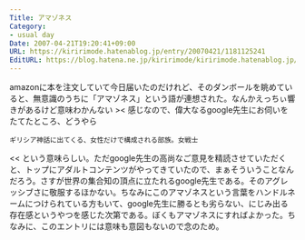 ```yaml
---
Title: アマゾネス
Category:
- usual day
Date: 2007-04-21T19:20:41+09:00
URL: https://kiririmode.hatenablog.jp/entry/20070421/1181125241
EditURL: https://blog.hatena.ne.jp/kiririmode/kiririmode.hatenablog.jp/atom/entry/8454420450078217393
---
```



amazonに本を注文していて今日届いたのだけれど、そのダンボールを眺めていると、無意識のうちに「アマゾネス」という語が連想された。なんかえっちぃ響きがあるけど意味わかんない >< 感じなので、偉大なるgoogle先生にお伺いをたてたところ、どうやら
>>
    ギリシア神話に出てくる、女性だけで構成される部族。女戦士
<<
という意味らしい。ただgoogle先生の高尚なご意見を精読させていただくと、トップにアダルトコンテンツがやってきていたので、まぁそういうことなんだろう。さすが世界の集合知の頂点に立たれるgoogle先生である。そのアグレッシブさに敬服するほかない。ちなみにこのアマゾネスという言葉をハンドルネームにつけられている方もいて、google先生に勝るとも劣らない、にじみ出る存在感というやつを感じた次第である。ぼくもアマゾネスにすればよかった。ちなみに、このエントリには意味も意図もないので念のため。 
